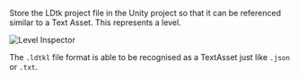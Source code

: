 Store the LDtk project file in the Unity project so that it can be referenced similar to a Text Asset. This represents a level.  

![Level Inspector](~/images/unity/inspector/Level.png)

The `.ldtkl` file format is able to be recognised as a TextAsset just like `.json` or `.txt`. 